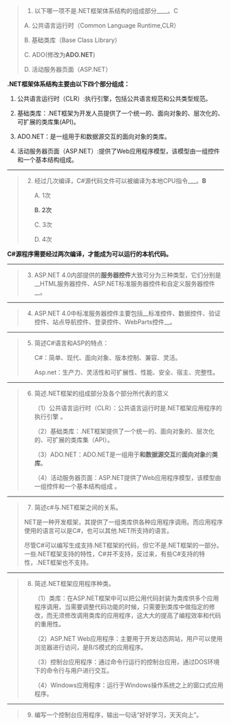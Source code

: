 >1. 以下哪一项不是.NET框架体系结构的组成部分____。C
>
>A. 公共语言运行时（Common Language Runtime,CLR）
>
>B. 基础类库（Base Class Library）
>
>C. ADO(修改为**ADO.NET**)
>
>D. 活动服务器页面（ASP.NET）

__.NET框架体系结构主要由以下四个部分组成：__

1. 公共语言运行时（CLR）:执行引擎，包括公共语言规范和公共类型规范。

2. 基础类库：.NET框架为开发人员提供了一个统一的、面向对象的、层次化的、可扩展的类库集(API)。

3. ADO.NET：是一组用于和数据源交互的面向对象的类库。

4. 活动服务器页面（ASP.NET）:提供了Web应用程序模型，该模型由一组控件和一个基本结构组成。

***

> 2. 经过几次编译，C#源代码文件可以被编译为本地CPU指令___。**B**
>
>    A. 1次
>
>    **B. 2次**
>
>    C. 3次
>
>    D. 4次

__C#源程序需要经过两次编译，才能成为可以运行的本机代码。__
***
> 3. ASP.NET 4.0内部提供的**服务器控件**大致可分为三种类型，它们分别是__HTML服务器控件、ASP.NET标准服务器控件和自定义服务器控件__。
***
> 4. ASP.NET 4.0中标准服务器控件主要包括__标准控件、数据控件、验证控件、站点导航控件、登录控件、WebParts控件__。
***
> 5. 简述C#语言和ASP的特点：
>
>    C#：简单、现代、面向对象、版本控制、兼容、灵活。
>
>    Asp.net：生产力、灵活性和可扩展性、性能、安全、宿主、完整性。
***
> 6. 简述.NET框架的组成部分及各个部分所代表的意义
>
>    （1）公共语言运行时（CLR）：公共语言运行时是.NET框架应用程序的执行引擎 。
>
>    （2）基础类库：.NET框架提供了一个统一的、面向对象的、层次化的、可扩展的类库集（API）。
>
>    （3）ADO.NET：ADO.NET是一组用于**和数据源交互**的**面向对象**的**类库**。 
>
>    （4）活动服务器页面：ASP.NET提供了Web应用程序模型，该模型由一组控件和一个基本结构组成 。
***
> 7. 简述c#与.NET框架之间的关系。
>
> ​       NET是一种开发框架，其提供了一组类库供各种应用程序调用。而应用程序使用的语言可以是C#，也可以其他.NET所支持的语言。
>
> ​       尽管C#可以编写生成支持.NET框架的代码，但它不是.NET框架的一部分。一些.NET框架支持的特性，C#并不支持，反过来，有些C#支持的特性，.NET框架也不支持。
***
> 8. 简述.NET框架应用程序种类。
>
>    （1）类库：在ASP.NET框架中可以把公用代码封装为类库供多个应用程序调用，当需要调整代码功能的时候，只需要到类库中做指定的修改，而无须修改调用类库的应用程序，这大大的提高了编程效率和代码的重用性。
>
>    （2）ASP.NET Web应用程序：主要用于开发动态网站，用户可以使用浏览器进行访问，是B/S模式的应用程序。  
>
>    （3）控制台应用程序：通过命令行运行的控制台应用，通过DOS环境下的命令行与用户进行交互。 
>
>    （4）Windows应用程序：运行于Windows操作系统之上的窗口式应用程序。
***
> 9. 编写一个控制台应用程序，输出一句话“好好学习，天天向上”。

